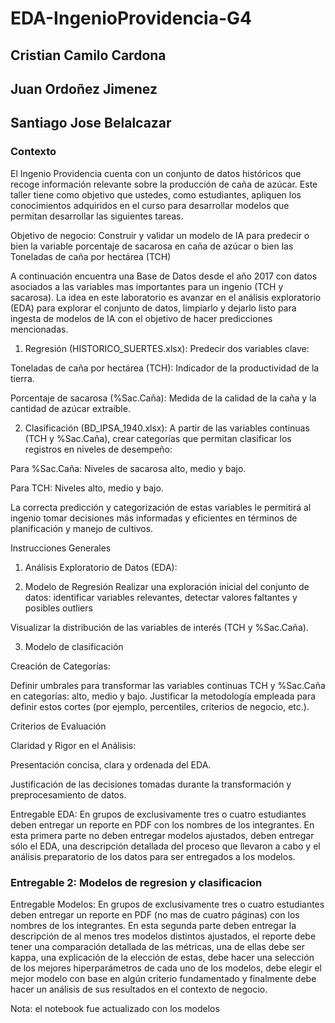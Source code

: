 # EDA-IngenioProvidencia-G4


## Cristian Camilo Cardona
## Juan Ordoñez Jimenez
## Santiago Jose Belalcazar

### Contexto 

El Ingenio Providencia cuenta con un conjunto de datos históricos que recoge información relevante sobre la producción de caña de azúcar. Este taller tiene como objetivo que ustedes, como estudiantes, apliquen los conocimientos adquiridos en el curso para desarrollar modelos que permitan desarrollar las siguientes tareas.

Objetivo de negocio: Construir y validar un modelo de IA para predecir o bien la variable porcentaje de sacarosa en caña de azúcar o bien las  Toneladas de caña por hectárea (TCH)

A continuación encuentra una Base de Datos desde el año 2017 con datos asociados a las variables mas importantes para un ingenio (TCH y sacarosa). La idea en este laboratorio es avanzar en el análisis exploratorio (EDA) para explorar el conjunto de datos, limpiarlo y dejarlo listo para ingesta de  modelos de IA con el objetivo de  hacer predicciones mencionadas.
 

1. Regresión (HISTORICO_SUERTES.xlsx): Predecir dos variables clave:

Toneladas de caña por hectárea (TCH): Indicador de la productividad de la tierra.

Porcentaje de sacarosa (%Sac.Caña): Medida de la calidad de la caña y la cantidad de azúcar extraíble.

 

2. Clasificación (BD_IPSA_1940.xlsx): A partir de las variables continuas (TCH y %Sac.Caña), crear categorías que permitan clasificar los registros en niveles de desempeño:

Para %Sac.Caña: Niveles de sacarosa alto, medio y bajo.

Para TCH: Niveles alto, medio y bajo.

La correcta predicción y categorización de estas variables le permitirá al ingenio tomar decisiones más informadas y eficientes en términos de planificación y manejo de cultivos.

Instrucciones Generales


1. Análisis Exploratorio de Datos (EDA):


2. Modelo de Regresión
Realizar una exploración inicial del conjunto de datos: identificar variables relevantes, detectar valores faltantes y posibles outliers

Visualizar la distribución de las variables de interés (TCH y %Sac.Caña).

 3. Modelo de clasificación

Creación de Categorías:

Definir umbrales para transformar las variables continuas TCH y %Sac.Caña en categorías: alto, medio y bajo. Justificar la metodología empleada para definir estos cortes (por ejemplo, percentiles, criterios de negocio, etc.).




Criterios de Evaluación

Claridad y Rigor en el Análisis:

Presentación concisa, clara y  ordenada del EDA.

Justificación de las decisiones tomadas durante la transformación y preprocesamiento de datos.


Entregable EDA: En grupos de exclusivamente tres o cuatro estudiantes deben entregar un reporte en PDF con los nombres de los integrantes. En esta primera parte no deben entregar modelos ajustados, deben entregar sólo el EDA, una descripción detallada del proceso  que llevaron a cabo y el análisis preparatorio de los datos para ser entregados a los modelos. 


### Entregable 2: Modelos de regresion y clasificacion

Entregable Modelos: En grupos de exclusivamente tres o cuatro estudiantes deben entregar un reporte en PDF (no mas de cuatro páginas) con los nombres de los integrantes. En esta segunda parte deben entregar la descripción de al menos tres modelos distintos ajustados,  el reporte debe tener una comparación detallada de las métricas,  una de ellas debe ser kappa, una explicación de la elección de estas, debe hacer una selección de los mejores hiperparámetros de cada uno de los modelos, debe elegir el mejor modelo con base en algún criterio fundamentado y finalmente debe hacer un análisis de sus resultados en el contexto de negocio.

Nota: el notebook fue actualizado con los modelos 